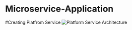 # Microservice-Application

#Creating Platfrom Service
![Platform Service Architecture](https://user-images.githubusercontent.com/85470428/204005407-45ac5476-31f6-42c7-8825-10268dc4f056.PNG)

